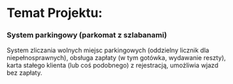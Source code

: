 # Temat Projektu:
### System parkingowy (parkomat z szlabanami)
System zliczania wolnych miejsc parkingowych (oddzielny licznik dla niepełnosprawnych), obsługa zapłaty (w tym gotówka, wydawanie reszty), karta stałego klienta (lub coś podobnego) z rejestracją, umożliwia wjazd bez zapłaty.
